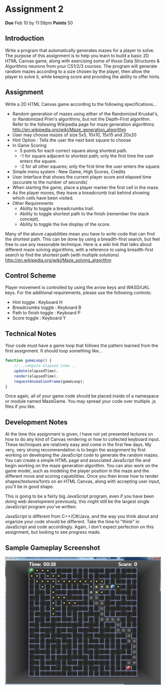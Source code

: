Assignment 2
============

**Due** Feb 10 by 11:59pm **Points** 50

Introduction
------------

Write a program that automatically generates mazes for a player to solve.  The purpose of this assignment is to help you learn to build a basic 2D HTML Canvas game, along with exercising some of those Data Structures & Algorithms neurons from your CS1/2/3 courses.  The program will generate random mazes according to a size chosen by the player, then allow the player to solve it, while keeping score and providing the ability to offer hints.

Assignment
----------

Write a 2D HTML Canvas game according to the following specifications...

* Random generation of mazes using either of the Randomized Kruskal's, or Randomized Prim's algorithms, but not the Depth-First algorithm. Refer to the following Wikipedia page for maze generation algorithms: http://en.wikipedia.org/wiki/Maze_generation_algorithm
* User may choose mazes of size 5x5, 10x10, 15x15 and 20x20
* Hint Option : Tells the user the next best square to choose
* In Game Scoring
  * 5 points for each correct square along shortest path.
  * -1 for square adjacent to shortest path; only the first time the user enters the square.
  * -2 for all other squares; only the first time the user enters the square.
* Simple menu system : New Game, High Scores, Credits
* User Interface that shows the current player score and elapsed time (accurate to the number of seconds)
* When starting the game, place a player marker the first cell in the maze.
* As the player moves, they leave a breadcrumb trail behind showing which cells have been visited.
* Other Requirements
  * Ability to toggle a breadcrumbs trail.
  * Ability to toggle shortest path to the finish (remember the stack concept).
  * Ability to toggle the live display of the score.
  
Many of the above capabilities mean you have to write code that can find the shortest path. This can be done by using a breadth-first search, but feel free to use any reasonable technique. Here is a wiki link that talks about different maze solving algorithms, with a reference to using breadth-first search to find the shortest path (with multiple solutions) http://en.wikipedia.org/wiki/Maze_solving_algorithm 

Control Scheme
--------------

Player movement is controlled by using the arrow keys and WASD/IJKL keys.  For the additional requirements, please use the following controls:

* Hint toggle : Keyboard H
* Breadcrumbs toggle : Keyboard B
* Path to finish toggle : Keyboard P
* Score toggle : Keyboard Y

Technical Notes
---------------

Your code must have a game loop that follows the pattern learned from the first assignment.  It should loop something like...

```javascript
function gameLoop() {
    //...compute elapsed time...
    update(elapsedTime);
    render(elapsedTime);
    requestAnimationFrame(gameLoop);
}
```

Once again, all of your game code should be placed inside of a namespace or module named MazeGame.  You may spread your code over multiple .js files if you like.

Development Notes
-----------------

At the time this assignment is given, I have not yet presented lectures on how to do any kind of Canvas rendering or how to collected keyboard input.  These techniques are relatively easy and come in the first few days.  My very, very strong recommendation is to begin the assignment by first working on developing the JavaScript code to generate the random mazes.  You can create a simple HTML page and associated JavaScript file and begin working on the maze generation algorithm.  You can also work on the game model, such as modeling the player position in the maze and the different move and scoring capabilities.  Once you then know how to render shapes/textures/fonts on an HTML Canvas, along with accepting user input, you'll be in good shape.

This is going to be a fairly big JavaScript program, even if you have been doing web development previously, this might still be the largest single JavaScript program you've written.

JavaScript is different from C++/C#/Java, and the way you think about and organize your code should be different.  Take the time to "think" in JavaScript and code accordingly.  Again, I don't expect perfection on this assignment, but looking to see progress made.

Sample Gameplay Screenshot
--------------------------

![screenshot](assignment/screenshot.png)
